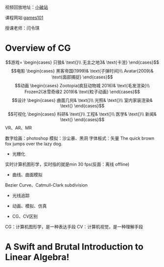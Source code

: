 视频回放地址：[小破站](https://www.bilibili.com/video/BV1X7411F744?spm_id_from=333.999.0.0&vd_source=998bd4bb8e4478ba2454fd02aac061fa)

课程网站:[games101](http://www.cs.ucsb.edu/~lingqi/teaching/games101.html)

授课老师：闫令琪

# Overview of CG
$$游戏=
\begin{cases}
只狼& \text{}\\
无主之地3& \text{卡渲}
\end{cases}$$
$$电影
\begin{cases}
黑客帝国(1999)& \text{子弹时间}\\
Avatar(2009)& \text{面部捕捉}
\end{cases}$$
$$动画
\begin{cases}
Zootopia(疯狂动物城 2016)& \text{毛发渲染}\\
Frozen2(冰雪奇缘2 2019)& \text{粒子动画}
\end{cases}$$
$$设计
\begin{cases}
曲面几何& \text{}\\
光照& \text{}\\
室内家装渲染& \text{}
\end{cases}$$
$$可视化
\begin{cases}
科研& \text{}\\
工程& \text{}\\
医学& \text{}\\
新闻& \text{}
\end{cases}$$
VR、AR、MR

数字绘画：photoshop
模拟：沙尘暴、黑洞
字体板式：矢量 The quick brown fox jumps over the lazy dog.

- 光栅化

实时计算机图形学，实时指的就是min 30 fps(反面：离线 offline)

- 曲线、曲面模拟

Bezier Curve、Catmull-Clark subdivision

- 光线追踪

- 动画、模拟、仿真

- CG、CV区别

CG：计算机图形学，是一种表达手段
CV：计算机视觉，是一种理解手段

# A Swift and Brutal Introduction to Linear Algebra!